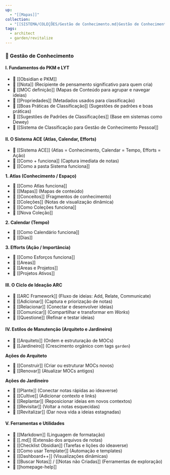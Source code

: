 ```yaml
---
up:
  - "[[Mapas]]"
collection:
  - "[[SISTEMA/COLEÇÕES/Gestão de Conhecimento.md|Gestão de Conhecimento]]"
tags:
  - architect
  - garden/revitalize
---
```

### 📘 Gestão de Conhecimento

#### I. Fundamentos do PKM e LYT
- 📄 [[Obsidian e PKM]]
- 📄 [[Nota]] (Recipiente de pensamento significativo para quem cria)
- 📄 [[MOC definição]] (Mapas de Conteúdo para agrupar e navegar ideias)
- 📄 [[Propriedades]] (Metadados usados para classificação)
- 📄 [[Boas Práticas de Classificação]] (Sugestões de padrões e boas práticas)
- 📄 [[Sugestões de Padrões de Classificações]] (Base em sistemas como Dewey)
- 📄 [[Sistema de Classificação para Gestão de Conhecimento Pessoal]]

#### II. O Sistema ACE (Atlas, Calendar, Efforts)
- 📄 [[Sistema ACE]] (Atlas = Conhecimento, Calendar = Tempo, Efforts = Ação)
- 📄 [[Como + funciona]] (Captura imediata de notas)
- 📄 [[Como a pasta Sistema funciona]]

**1. Atlas (Conhecimento / Espaço)**
- 📄 [[Como Atlas funciona]]
- 📄 [[Mapas]] (Mapas de conteúdo)
- 📄 [[Conceitos]] (Fragmentos de conhecimento)
- 📄 [[Coleções]] (Notas de visualização dinâmica)
- 📄 [[Como Coleções funciona]]
- 📄 [[Nova Coleção]]

**2. Calendar (Tempo)**
- 📄 [[Como Calendário funciona]]
- 📄 [[Dias]]

**3. Efforts (Ação / Importância)**
- 📄 [[Como Esforços funciona]]
- 📄 [[Areas]]
- 📄 [[Areas  e Projetos]]
- 📄 [[Projetos Ativos]]

#### III. O Ciclo de Ideação ARC
- 📄 [[ARC Framework]] (Fluxo de ideias: Add, Relate, Communicate)
- 📄 [[Adicionar]] (Captura e priorização de notas)
- 📄 [[Relacionar]] (Conectar e desenvolver ideias)
- 📄 [[Comunicar]] (Compartilhar e transformar em _Works_)
- 📄 [[Questione]] (Refinar e testar ideias)

#### IV. Estilos de Manutenção (Arquiteto e Jardineiro)
- 📄 [[Arquiteto]] (Ordem e estruturação de MOCs)
- 📄 [[Jardineiro]] (Crescimento orgânico com tags `garden`)

**Ações do Arquiteto**
- 📄 [[Construir]] (Criar ou estruturar MOCs novos)
- 📄 [[Renovar]] (Atualizar MOCs antigos)

**Ações do Jardineiro**
- 📄 [[Plante]] (Conectar notas rápidas ao ideaverse)
- 📄 [[Cultive]] (Adicionar contexto e links)
- 📄 [[Replantar]] (Reposicionar ideias em novos contextos)
- 📄 [[Revisitar]] (Voltar a notas esquecidas)
- 📄 [[Revitalizar]] (Dar nova vida a ideias estagnadas)

#### V. Ferramentas e Utilidades
- 📄 [[Markdown]] (Linguagem de formatação)
- 📄 [[.md]] (Extensão dos arquivos de notas)
- 📄 [[Checklist Obsidian]] (Tarefas e lições do ideaverse)
- 📄 [[Como usar Templater]] (Automação e templates)
- 📄 [[Dashboard++]] (Visualizações dinâmicas)
- 📄 [[Buscar Notas]] / [[Notas não Criadas]] (Ferramentas de exploração)
- 📄 [[homepage-help]]

